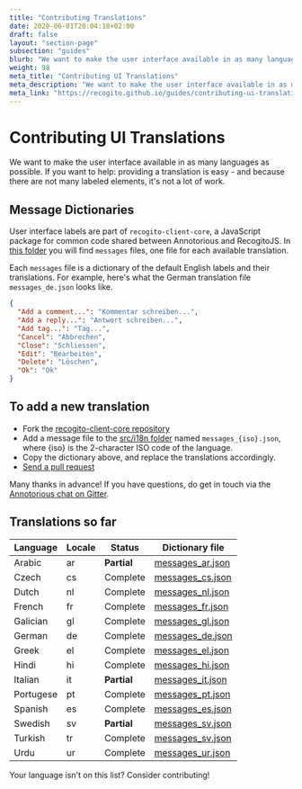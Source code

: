 ```yaml
---
title: "Contributing Translations"
date: 2020-06-01T20:04:18+02:00
draft: false
layout: "section-page"
subsection: "guides"
blurb: "We want to make the user interface available in as many languages as possible. If you want to help: contributing a translation is easy. This guide explains how."
weight: 98
meta_title: "Contributing UI Translations"
meta_description: "We want to make the user interface available in as many languages as possible. If you want to help: contributing a translation is easy. This guide explains how"
meta_link: "https://recogito.github.io/guides/contributing-ui-translations"
---
```


# Contributing UI Translations

We want to make the user interface available in as many languages as possible. If you want to help: providing a translation is easy - and because there are not many labeled elements, it's not a lot of work.

## Message Dictionaries

User interface labels are part of `recogito-client-core`, a JavaScript package for common code shared between
Annotorious and RecogitoJS. In [this folder](https://github.com/recogito/recogito-client-core/tree/master/src/i18n) 
you will find `messages` files, one file for each available translation. 

Each `messages` file is a dictionary of the default English labels and their translations. For example, 
here's what the German translation file `messages_de.json` looks like.

```json
{
  "Add a comment...": "Kommentar schreiben...",
  "Add a reply...": "Antwort schreiben...",
  "Add tag...": "Tag...",
  "Cancel": "Abbrechen",
  "Close": "Schliessen",
  "Edit": "Bearbeiten",
  "Delete": "Löschen",
  "Ok": "Ok"
}
``` 

## To add a new translation

- Fork the [recogito-client-core repository](https://github.com/recogito/recogito-client-core)
- Add a message file to the [src/i18n folder](https://github.com/recogito/recogito-client-core/tree/master/src/i18n) named `messages_{iso}.json`, where {iso} is the 2-character ISO code of
  the language.
- Copy the dictionary above, and replace the translations accordingly.
- [Send a pull request](https://www.freecodecamp.org/news/how-to-make-your-first-pull-request-on-github-3/)

Many thanks in advance! If you have questions, do get in touch via the [Annotorious chat on Gitter](https://gitter.im/recogito/annotorious). 

## Translations so far

| Language | Locale | Status | Dictionary file |
|--------|----------|--------|-----------------|
| Arabic | ar  | __Partial__ | [messages_ar.json](https://github.com/recogito/recogito-client-core/blob/master/src/i18n/messages_ar.json) |
| Czech | cs | Complete | [messages_cs.json](https://github.com/recogito/recogito-client-core/blob/master/src/i18n/messages_cs.json) |
| Dutch | nl | Complete | [messages_nl.json](https://github.com/recogito/recogito-client-core/blob/master/src/i18n/messages_nl.json) |
| French | fr | Complete | [messages_fr.json](https://github.com/recogito/recogito-client-core/blob/master/src/i18n/messages_fr.json) |
| Galician | gl | Complete  | [messages_gl.json](https://github.com/recogito/recogito-client-core/blob/master/src/i18n/messages_gl.json) |
| German | de   | Complete  | [messages_de.json](https://github.com/recogito/recogito-client-core/blob/master/src/i18n/messages_de.json) |
| Greek | el   | Complete  | [messages_el.json](https://github.com/recogito/recogito-client-core/blob/master/src/i18n/messages_el.json) |
| Hindi | hi | Complete   | [messages_hi.json](https://github.com/recogito/recogito-client-core/blob/master/src/i18n/messages_hi.json) |
| Italian | it | __Partial__ | [messages_it.json](https://github.com/recogito/recogito-client-core/blob/master/src/i18n/messages_it.json) |
| Portugese | pt | Complete | [messages_pt.json](https://github.com/recogito/recogito-client-core/blob/master/src/i18n/messages_pt.json) |
| Spanish | es  | Complete  | [messages_es.json](https://github.com/recogito/recogito-client-core/blob/master/src/i18n/messages_es.json) |
| Swedish | sv | __Partial__ | [messages_sv.json](https://github.com/recogito/recogito-client-core/blob/master/src/i18n/messages_sv.json) |
| Turkish | tr | Complete | [messages_sv.json](https://github.com/recogito/recogito-client-core/blob/master/src/i18n/messages_tr.json) |
| Urdu | ur | Complete   | [messages_ur.json](https://github.com/recogito/recogito-client-core/blob/master/src/i18n/messages_ur.json) |

Your language isn't on this list? Consider contributing!

